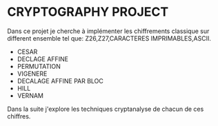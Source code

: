 # CRYPTOGRAPHY PROJECT 

Dans ce projet je cherche à implémenter les chiffrements classique sur different ensemble tel que: Z26,Z27,CARACTERES IMPRIMABLES,ASCII.
- CESAR
- DECLAGE AFFINE
- PERMUTATION
- VIGENERE
- DECALAGE AFFINE PAR BLOC
- HILL
- VERNAM

Dans la suite j'explore les techniques cryptanalyse de chacun de ces chiffres.

